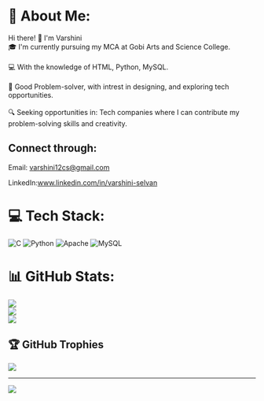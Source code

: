# 💫 About Me:
Hi there! 👋 I'm Varshini<br>🎓 I'm currently pursuing my MCA at Gobi Arts and Science College.<br><br>💻 With the knowledge of  HTML, Python, MySQL.<br><br>🌟 Good  Problem-solver, with intrest in designing, and exploring tech opportunities.<br><br>🔍 Seeking opportunities in: Tech companies where I can contribute my problem-solving skills and creativity.




## Connect through:
Email: varshini12cs@gmail.com

LinkedIn:www.linkedin.com/in/varshini-selvan

# 💻 Tech Stack:
![C](https://img.shields.io/badge/c-%2300599C.svg?style=for-the-badge&logo=c&logoColor=white) ![Python](https://img.shields.io/badge/python-3670A0?style=for-the-badge&logo=python&logoColor=ffdd54) ![Apache](https://img.shields.io/badge/apache-%23D42029.svg?style=for-the-badge&logo=apache&logoColor=white) ![MySQL](https://img.shields.io/badge/mysql-4479A1.svg?style=for-the-badge&logo=mysql&logoColor=white)
# 📊 GitHub Stats:
![](https://github-readme-stats.vercel.app/api?username=Varsh-mca&theme=dark&hide_border=false&include_all_commits=false&count_private=false)<br/>
![](https://github-readme-streak-stats.herokuapp.com/?user=Varsh-mca&theme=dark&hide_border=false)<br/>
![](https://github-readme-stats.vercel.app/api/top-langs/?username=Varsh-mca&theme=dark&hide_border=false&include_all_commits=false&count_private=false&layout=compact)

## 🏆 GitHub Trophies
![](https://github-profile-trophy.vercel.app/?username=Varsh-mca&theme=radical&no-frame=false&no-bg=true&margin-w=4)

---
[![](https://visitcount.itsvg.in/api?id=Varsh-mca&icon=0&color=0)](https://visitcount.itsvg.in)

<!-- Proudly created with GPRM ( https://gprm.itsvg.in ) -->

